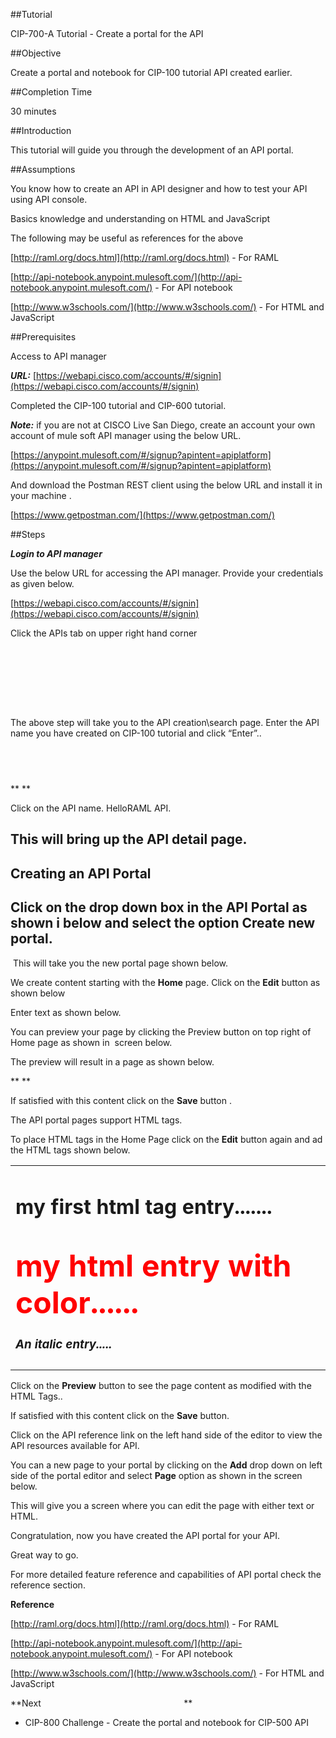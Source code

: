 ##Tutorial

CIP-700-A Tutorial - Create a portal for the API

##Objective

Create a portal and notebook for CIP-100 tutorial API created earlier.

##Completion Time 

30 minutes

##Introduction

This tutorial will guide you through the development of an API portal.

##Assumptions

You know how to create an API in API designer and how to test your API using API console.

Basics knowledge and understanding on HTML and JavaScript

The following may be useful as references for the above

[http://raml.org/docs.html](http://raml.org/docs.html) - For RAML

[http://api-notebook.anypoint.mulesoft.com/](http://api-notebook.anypoint.mulesoft.com/) - For API notebook

[http://www.w3schools.com/](http://www.w3schools.com/) - For HTML and JavaScript

##Prerequisites

Access to API manager

**_URL:_** [https://webapi.cisco.com/accounts/#/signin](https://webapi.cisco.com/accounts/#/signin)

Completed the CIP-100 tutorial and CIP-600 tutorial.

**_Note:_** if you are not at CISCO Live San Diego, create an account your own account of mule soft API manager using the below URL.

[https://anypoint.mulesoft.com/#/signup?apintent=apiplatform](https://anypoint.mulesoft.com/#/signup?apintent=apiplatform)

And download the Postman REST client using the below URL and install it in your machine .

[https://www.getpostman.com/](https://www.getpostman.com/)

##Steps

**_Login to API manager_**

Use the below URL for accessing the API manager. Provide your credentials as given below.

[https://webapi.cisco.com/accounts/#/signin](https://webapi.cisco.com/accounts/#/signin)

Click the APIs tab on upper right hand corner

##  

##  

The above step will take you to the API creation\search page. Enter the API name you have created on CIP-100 tutorial and click “Enter”..

##  

** **

Click on the API name. HelloRAML API.

## This will bring up the API detail page.

## Creating an API Portal

## Click on the drop down box in the API Portal as shown i below and select the option Create new portal.

 This will take you the new portal page shown below.

We create content starting with the **Home** page. Click on the **Edit** button as shown below

Enter text as shown below.

You can preview your page by clicking the Preview button on top right of Home page as shown in  screen below.

The preview will result in a page as shown below.

** **

If satisfied with this content click on the **Save** button .

The API portal pages support HTML tags.

To place HTML tags in the Home Page click on the **Edit** button again and ad the HTML tags shown below.

<table>
<tbody>
<tr>
<td width="638">
<h1>my first html tag entry....... <h1>

<h2 > <font size="8" color="red"><b> my html entry with color...... </b></font></h2>

<h3><i>An italic entry.....</i></h3>

</td>

</tr>

<tr>
<td width="638">

</td>

</tr>

</tbody>

</table>

Click on the **Preview** button to see the page content as modified with the HTML Tags..

If satisfied with this content click on the **Save** button.

Click on the API reference link on the left hand side of the editor to view the API resources available for API.

You can a new page to your portal by clicking on the **Add** drop down on left side of the portal editor and select **Page** option as shown in the screen below.

This will give you a screen where you can edit the page with either text or HTML.

Congratulation, now you have created the API portal for your API.

Great way to go.

For more detailed feature reference and capabilities of API portal check the reference section.

**Reference**

[http://raml.org/docs.html](http://raml.org/docs.html) - For RAML

[http://api-notebook.anypoint.mulesoft.com/](http://api-notebook.anypoint.mulesoft.com/) - For API notebook

[http://www.w3schools.com/](http://www.w3schools.com/) - For HTML and JavaScript

**Next                                                          **

*   CIP-800 Challenge - Create the portal and notebook for CIP-500 API
